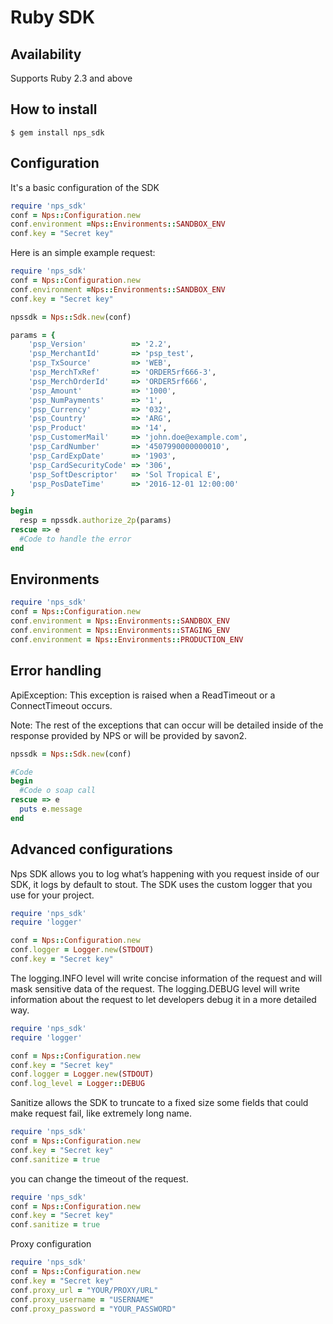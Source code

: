 #  Ruby SDK
 

## Availability
Supports Ruby 2.3 and above


## How to install

```shell_session
$ gem install nps_sdk
```

## Configuration

It's a basic configuration of the SDK

```ruby
require 'nps_sdk'
conf = Nps::Configuration.new
conf.environment =Nps::Environments::SANDBOX_ENV
conf.key = "Secret key"
```

Here is an simple example request:

```ruby
require 'nps_sdk'
conf = Nps::Configuration.new
conf.environment =Nps::Environments::SANDBOX_ENV
conf.key = "Secret key"

npssdk = Nps::Sdk.new(conf)

params = {
    'psp_Version'          => '2.2',
    'psp_MerchantId'       => 'psp_test',
    'psp_TxSource'         => 'WEB',
    'psp_MerchTxRef'       => 'ORDER5rf666-3',
    'psp_MerchOrderId'     => 'ORDER5rf666',
    'psp_Amount'           => '1000',
    'psp_NumPayments'      => '1',
    'psp_Currency'         => '032',
    'psp_Country'          => 'ARG',
    'psp_Product'          => '14',
    'psp_CustomerMail'     => 'john.doe@example.com',
    'psp_CardNumber'       => '4507990000000010',
    'psp_CardExpDate'      => '1903',
    'psp_CardSecurityCode' => '306',
    'psp_SoftDescriptor'   => 'Sol Tropical E',
    'psp_PosDateTime'      => '2016-12-01 12:00:00'
}

begin
  resp = npssdk.authorize_2p(params)
rescue => e
  #Code to handle the error
end
```

## Environments

```ruby
require 'nps_sdk'
conf = Nps::Configuration.new
conf.environment = Nps::Environments::SANDBOX_ENV
conf.environment = Nps::Environments::STAGING_ENV
conf.environment = Nps::Environments::PRODUCTION_ENV
```

## Error handling

ApiException: This exception is raised when a ReadTimeout or a ConnectTimeout occurs.

Note: The rest of the exceptions that can occur will be detailed inside of the response provided by NPS or will be provided by savon2.

```ruby
npssdk = Nps::Sdk.new(conf)

#Code
begin
  #Code o soap call
rescue => e
  puts e.message
end
```

## Advanced configurations

Nps SDK allows you to log what’s happening with you request inside of our SDK, it logs by default to stout.
The SDK uses the custom logger that you use for your project.

```ruby
require 'nps_sdk'
require 'logger'

conf = Nps::Configuration.new
conf.logger = Logger.new(STDOUT)
conf.key = "Secret key"
```

The logging.INFO level will write concise information of the request and will mask sensitive data of the request. 
The logging.DEBUG level will write information about the request to let developers debug it in a more detailed way.

```ruby
require 'nps_sdk'
require 'logger'

conf = Nps::Configuration.new
conf.key = "Secret key"
conf.logger = Logger.new(STDOUT)
conf.log_level = Logger::DEBUG
```

Sanitize allows the SDK to truncate to a fixed size some fields that could make request fail, like extremely long name.

```ruby
require 'nps_sdk'
conf = Nps::Configuration.new
conf.key = "Secret key"
conf.sanitize = true
```

you can change the timeout of the request.

```ruby
require 'nps_sdk'
conf = Nps::Configuration.new
conf.key = "Secret key"
conf.sanitize = true
```

Proxy configuration

```ruby
require 'nps_sdk'
conf = Nps::Configuration.new
conf.key = "Secret key"
conf.proxy_url = "YOUR/PROXY/URL"
conf.proxy_username = "USERNAME"
conf.proxy_password = "YOUR_PASSWORD"
```